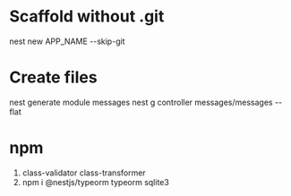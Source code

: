 # Scaffold without .git

nest new APP_NAME --skip-git

# Create files

nest generate module messages
nest g controller messages/messages --flat

# npm

1. class-validator class-transformer
2. npm i @nestjs/typeorm typeorm sqlite3
